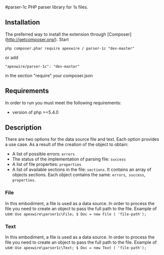 #parser-1c
PHP parser library for 1s files.


## Installation
The preferred way to install the extension through [Composer] (http://getcomposer.org/).
Start

    php composer.phar require apexwire / parser-1c "dev-master"

or add

	"apexwire/parser-1c": "dev-master"

in the section "require" your composer.json

## Requirements
In order to run you must meet the following requirements:

* version of php >=5.4.0

## Description
There are two options for the data source file and text. Each option provides a use case.
As a result of the creation of the object to obtain:

- A list of possible errors: `errors`
- The status of the implementation of parsing file: `success`
- A list of file properties: `properties`
- A list of available sections in the file: `sections`. It contains an array of objects sections. Each object contains the same: `errors`,` success`, `properties`.

### File
In this embodiment, a file is used as a data source. In order to process the file you need to create an object to pass the full path to the file.
Example of use:
`Use apexwire\parser1c\File;
$ Doc = new File ( 'file-path'); `

### Text
In this embodiment, a file is used as a data source. In order to process the file you need to create an object to pass the full path to the file.
Example of use:
`Use apexwire\parser1c\Text;
$ Doc = new Text ( 'file-path'); `
